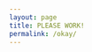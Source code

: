 ```yaml
---
layout: page
title: PLEASE WORK!
permalink: /okay/
---
```




<html lang="en">
<head>
    <meta charset="UTF-8">
    <meta name="viewport" content="width=device-width, initial-scale=1.0">
    <script src="https://cdn.jsdelivr.net/npm/danfojs@0.1.1/dist/index.min.js"></script>
    <title>Document</title>
</head>
<body>
    <div id="plot_div"></div>
    <script>
         dfd.read_csv("https://raw.githubusercontent.com/paravsalaniwal/T3Project/master/_notebooks/files/warriors.csv")

            .then(df => {
                var layout = {
                    title: 'WARRIORS CHART',
                    xaxis: {title: 'Date'},
                    yaxis: {title: 'Count'}
                }
    new_df = df.set_index({ key: "Date" })
   new_df.plot("plot_div").line({ columns: ["AAPL.Open", "AAPL.High"], layout: layout 
})
            }).catch(err => {
                console.log(err);
            })
    </script>
</body>
</html>